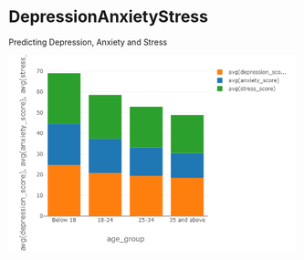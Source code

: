 # DepressionAnxietyStress
Predicting Depression, Anxiety and Stress


![alt text](./Graphs/agegroup_dass.png?raw=true)
